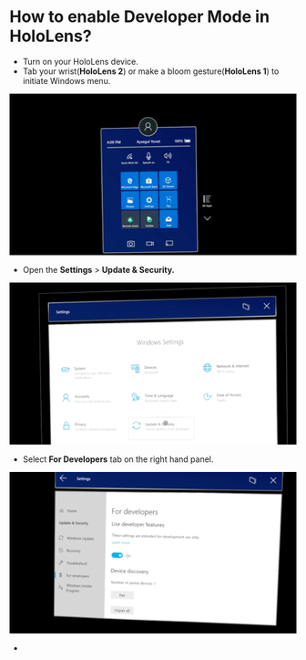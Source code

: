# How to enable Developer Mode in HoloLens?

* Turn on your HoloLens device. 
* Tab your wrist\(**HoloLens 2**\) or make a bloom gesture\(**HoloLens 1**\) to initiate Windows menu.

![Windows menu.](../../../.gitbook/assets/settings.png)

* Open the **Settings** &gt; **Update & Security.**

![Update &amp; Security Settings.](../../../.gitbook/assets/updatesecurity.png)

* Select **For Developers** tab on the right hand panel.

![For Developers Settings.](../../../.gitbook/assets/fordevs.png)

* 
